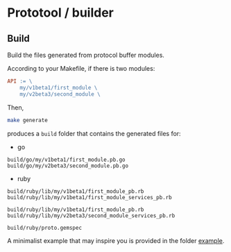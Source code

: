 # Prototool / builder

## Build

Build the files generated from protocol buffer modules.

According to your Makefile, if there is two modules:

```Makefile
API := \
    my/v1beta1/first_module \
    my/v2beta3/second_module \
````

Then,

```sh
make generate
```

produces a `build` folder that contains the generated files for:

* go

```
build/go/my/v1beta1/first_module.pb.go
build/go/my/v2beta3/second_module.pb.go
```

* ruby

```
build/ruby/lib/my/v1beta1/first_module_pb.rb
build/ruby/lib/my/v1beta1/first_module_services_pb.rb

build/ruby/lib/my/v1beta1/first_module_pb.rb
build/ruby/lib/my/v2beta3/second_module_services_pb.rb

build/ruby/proto.gemspec
```

A minimalist example that may inspire you is provided in the folder [example](example).
